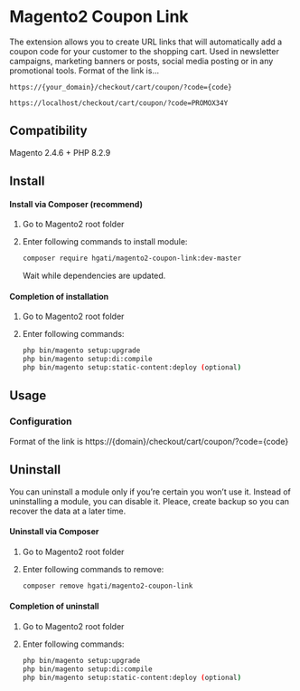 # Magento2 Coupon Link

The extension allows you to create URL links that will automatically add a coupon code for your customer to the shopping cart. Used in newsletter campaigns, marketing banners or posts, social media posting or in any promotional tools.
Format of the link is...
```
https://{your_domain}/checkout/cart/coupon/?code={code}
```
```
https://localhost/checkout/cart/coupon/?code=PROMOX34Y
```

## Compatibility
Magento 2.4.6 + PHP 8.2.9

## Install

#### Install via Composer (recommend)

1. Go to Magento2 root folder

2. Enter following commands to install module:

    ```bash
    composer require hgati/magento2-coupon-link:dev-master
    ```

   Wait while dependencies are updated.

#### Completion of installation

1. Go to Magento2 root folder

2. Enter following commands:

    ```bash
    php bin/magento setup:upgrade
    php bin/magento setup:di:compile
    php bin/magento setup:static-content:deploy (optional)
    ```
## Usage

### Configuration

Format of the link is https://{domain}/checkout/cart/coupon/?code={code}

## Uninstall

You can uninstall a module only if you’re certain you won’t use it. Instead of uninstalling a module, you can disable it. Pleace, create backup so you can recover the data at a later time.

#### Uninstall via Composer

1. Go to Magento2 root folder

2. Enter following commands to remove:

    ```bash
    composer remove hgati/magento2-coupon-link
    ```
#### Completion of uninstall

1. Go to Magento2 root folder

2. Enter following commands:

    ```bash
    php bin/magento setup:upgrade
    php bin/magento setup:di:compile
    php bin/magento setup:static-content:deploy (optional)
    ```
